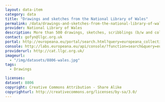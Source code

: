 ```yaml
---
layout: data-item
category: data
title: "Drawings and sketches from the National Library of Wales"
permalink: /data/drawings-and-sketches-from-the-national-library-of-wales
provider: National Library of Wales
description: More than 500 drawings, sketches, scribblings (b/w and color, various techniques) of landscapes, with a focus on the UK but also other countries. Other items like architectural drawings are included too.
contact: gofyn@llgc.org.uk
portal: http://europeana.eu/portal/search.html?query=europeana_collectionName%3A08806*&rows=24
console: http://labs.europeana.eu/api/console/?function=search&query=europeana_collectionName%3A08806*&rows=24
providerurl: http://cat.llgc.org.uk/
imageurl:
  - "/img/datasets/8806-wales.jpg"
tags:
  - Drawings

licenses:
dataset: 8806
copyright: Creative Commons Attribution - Share Alike
copyrighturl: http://creativecommons.org/licenses/by-sa/3.0/
---
```

